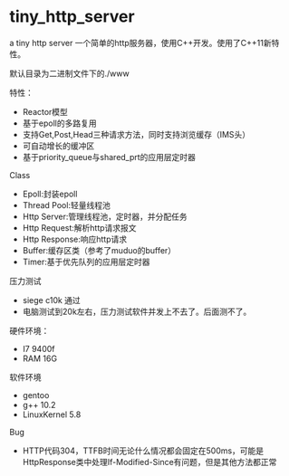 
# tiny_http_server
a tiny http server
一个简单的http服务器，使用C++开发。使用了C++11新特性。

默认目录为二进制文件下的./www

特性：
 - Reactor模型
 - 基于epoll的多路复用
 - 支持Get,Post,Head三种请求方法，同时支持浏览缓存（IMS头）
 - 可自动增长的缓冲区
 - 基于priority_queue与shared_prt的应用层定时器


Class
- Epoll:封装epoll
- Thread Pool:轻量线程池
- Http Server:管理线程池，定时器，并分配任务
- Http Request:解析http请求报文
- Http Response:响应http请求
- Buffer:缓存区类（参考了muduo的buffer）
- Timer:基于优先队列的应用层定时器

压力测试
- siege c10k 通过
- 电脑测试到20k左右，压力测试软件并发上不去了。后面测不了。

硬件环境：
- I7 9400f
- RAM 16G

软件环境
- gentoo
- g++ 10.2
- LinuxKernel 5.8

Bug
- HTTP代码304，TTFB时间无论什么情况都会固定在500ms，可能是HttpResponse类中处理If-Modified-Since有问题，但是其他方法都正常